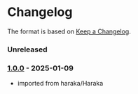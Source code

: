 # Changelog

The format is based on [Keep a Changelog](https://keepachangelog.com/).

### Unreleased

### [1.0.0] - 2025-01-09

- imported from haraka/Haraka

[1.0.0]: https://github.com/haraka/haraka-plugin-relay/releases/tag/v1.0.0
